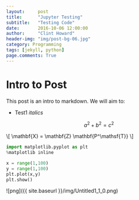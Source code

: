 ```yaml
---
layout:     post
title:      "Jupyter Testing"
subtitle:   "Testing Code"
date:       2016-10-06 12:00:00
author:     "Clint Howard"
header-img: "img/post-bg-06.jpg"
category: Programming
tags: [jekyll, python]
page.comments: True
---
```



# Intro to Post
This post is an intro to markdown. We will aim to:
* Test1 _italics_ 

$$
a^2 + b^2 = c^2
$$

\\[ \mathbf{X} = \mathbf{Z} \mathbf{P^\mathsf{T}} \\]
```python
import matplotlib.pyplot as plt
%matplotlib inline

x = range(1,100)
y = range(1,100)
plt.plot(x,y)
plt.show()
```


![png]({{ site.baseurl }}/img/Untitled1_1_0.png)

